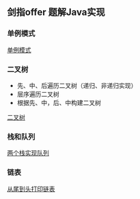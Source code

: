 ## 剑指offer 题解Java实现
### 单例模式
[单例模式](src/main/java/cn/jast/java/offer/singleton)

### 二叉树
- 先、中、后遍历二叉树（递归、非递归实现）
- 层序遍历二叉树
- 根据先、中，后、中构建二叉树

[二叉树](src/main/java/cn/jast/java/offer/BinaryTreeNode.java)


### 栈和队列
[两个栈实现队列](src/main/java/cn/jast/java/offer/TwoStackToQueue.java)


### 链表
[从尾到头打印链表](src/main/java/cn/jast/java/offer/ListInversion.java)